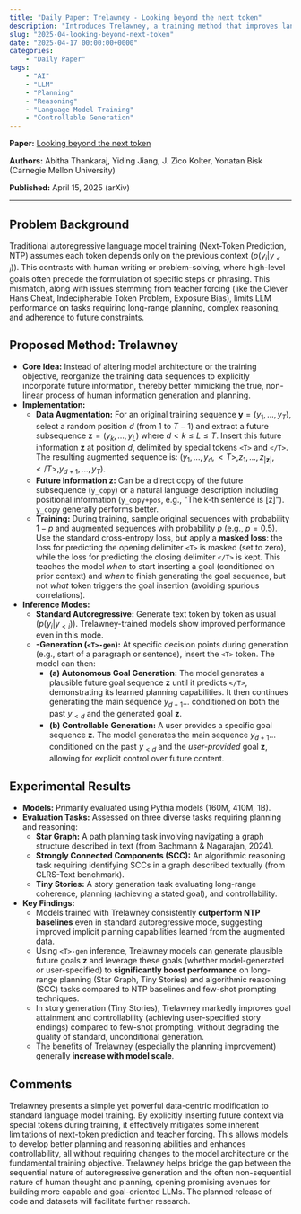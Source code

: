 ```yaml
---
title: "Daily Paper: Trelawney - Looking beyond the next token"
description: "Introduces Trelawney, a training method that improves language model planning, reasoning, and story generation by explicitly inserting future information (lookahead tokens delimited by <T>, </T>) into training sequences, enabling models to learn and utilize future goals."
slug: "2025-04-looking-beyond-next-token"
date: "2025-04-17 00:00:00+0000"
categories:
    - "Daily Paper"
tags:
    - "AI"
    - "LLM"
    - "Planning"
    - "Reasoning"
    - "Language Model Training"
    - "Controllable Generation"
---
```

**Paper:** [Looking beyond the next token](https://arxiv.org/abs/2504.11336)

**Authors:** Abitha Thankaraj, Yiding Jiang, J. Zico Kolter, Yonatan Bisk (Carnegie Mellon University)

**Published:** April 15, 2025 (arXiv)

---

## Problem Background

Traditional autoregressive language model training (Next-Token Prediction, NTP) assumes each token depends only on the previous context ($p(y_i | y_{<i})$). This contrasts with human writing or problem-solving, where high-level goals often precede the formulation of specific steps or phrasing. This mismatch, along with issues stemming from teacher forcing (like the Clever Hans Cheat, Indecipherable Token Problem, Exposure Bias), limits LLM performance on tasks requiring long-range planning, complex reasoning, and adherence to future constraints.

## Proposed Method: Trelawney

*   **Core Idea:** Instead of altering model architecture or the training objective, reorganize the training data sequences to explicitly incorporate future information, thereby better mimicking the true, non-linear process of human information generation and planning.
*   **Implementation:**
    *   **Data Augmentation:** For an original training sequence $\mathbf{y} = (y_1, ..., y_T)$, select a random position $d$ (from $1$ to $T-1$) and extract a future subsequence $\mathbf{z} = (y_k, ..., y_L)$ where $d < k \le L \le T$. Insert this future information $\mathbf{z}$ at position $d$, delimited by special tokens `<T>` and `</T>`. The resulting augmented sequence is: $(y_1, ..., y_d, <T>, z_1, ..., z_{|\mathbf{z}|}, </T>, y_{d+1}, ..., y_T)$.
    *   **Future Information $\mathbf{z}$:** Can be a direct copy of the future subsequence (`y_copy`) or a natural language description including positional information (`y_copy+pos`, e.g., "The k-th sentence is [z]"). `y_copy` generally performs better.
    *   **Training:** During training, sample original sequences with probability $1-p$ and augmented sequences with probability $p$ (e.g., $p=0.5$). Use the standard cross-entropy loss, but apply a **masked loss**: the loss for predicting the opening delimiter `<T>` is masked (set to zero), while the loss for predicting the closing delimiter `</T>` is kept. This teaches the model *when* to start inserting a goal (conditioned on prior context) and *when* to finish generating the goal sequence, but not *what* token triggers the goal insertion (avoiding spurious correlations).
*   **Inference Modes:**
    *   **Standard Autoregressive:** Generate text token by token as usual ($p(y_i | y_{<i})$). Trelawney-trained models show improved performance even in this mode.
    *   **<T>-Generation (`<T>-gen`):** At specific decision points during generation (e.g., start of a paragraph or sentence), insert the `<T>` token. The model can then:
        *   **(a) Autonomous Goal Generation:** The model generates a plausible future goal sequence $\mathbf{z}$ until it predicts `</T>`, demonstrating its learned planning capabilities. It then continues generating the main sequence $y_{d+1}...$ conditioned on both the past $y_{<d}$ and the generated goal $\mathbf{z}$.
        *   **(b) Controllable Generation:** A user provides a specific goal sequence $\mathbf{z}$. The model generates the main sequence $y_{d+1}...$ conditioned on the past $y_{<d}$ and the *user-provided* goal $\mathbf{z}$, allowing for explicit control over future content.

## Experimental Results

*   **Models:** Primarily evaluated using Pythia models (160M, 410M, 1B).
*   **Evaluation Tasks:** Assessed on three diverse tasks requiring planning and reasoning:
    *   **Star Graph:** A path planning task involving navigating a graph structure described in text (from Bachmann & Nagarajan, 2024).
    *   **Strongly Connected Components (SCC):** An algorithmic reasoning task requiring identifying SCCs in a graph described textually (from CLRS-Text benchmark).
    *   **Tiny Stories:** A story generation task evaluating long-range coherence, planning (achieving a stated goal), and controllability.
*   **Key Findings:**
    *   Models trained with Trelawney consistently **outperform NTP baselines** even in standard autoregressive mode, suggesting improved implicit planning capabilities learned from the augmented data.
    *   Using `<T>-gen` inference, Trelawney models can generate plausible future goals $\mathbf{z}$ and leverage these goals (whether model-generated or user-specified) to **significantly boost performance** on long-range planning (Star Graph, Tiny Stories) and algorithmic reasoning (SCC) tasks compared to NTP baselines and few-shot prompting techniques.
    *   In story generation (Tiny Stories), Trelawney markedly improves goal attainment and controllability (achieving user-specified story endings) compared to few-shot prompting, without degrading the quality of standard, unconditional generation.
    *   The benefits of Trelawney (especially the planning improvement) generally **increase with model scale**.

## Comments

Trelawney presents a simple yet powerful data-centric modification to standard language model training. By explicitly inserting future context via special tokens during training, it effectively mitigates some inherent limitations of next-token prediction and teacher forcing. This allows models to develop better planning and reasoning abilities and enhances controllability, all without requiring changes to the model architecture or the fundamental training objective. Trelawney helps bridge the gap between the sequential nature of autoregressive generation and the often non-sequential nature of human thought and planning, opening promising avenues for building more capable and goal-oriented LLMs. The planned release of code and datasets will facilitate further research. 